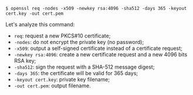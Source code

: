 <!-- 
.. title: Create a self-signed certificate in one line
.. slug: create-a-self-signed-certificate-in-one-line
.. date: 02/01/2014 00:00:00 AM UTC+02:00
.. tags: web, openssl
.. link: 
.. description: 
.. type: text
-->

```console
$ openssl req -nodes -x509 -newkey rsa:4096 -sha512 -days 365 -keyout cert.key -out cert.pem
```

Let's analyze this command:

* `req`: request a new PKCS#10 certificate;
* `-nodes`: do not encrypt the private key (no password);
* `-x509`: output a self-signed certificate instead of a certificate request;
* `-newkey rsa:4096`: create a new certificate request and a new 4096 bits RSA key;
* `-sha512`: sign the request with a SHA-512 message digest;
* `-days 365`: the certificate will be valid for 365 days;
* `-keyout cert.key`: private key filename;
* `-out cert.pem`: output filename.

